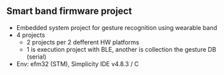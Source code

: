 ## Smart band firmware project
- Embedded system project for gesture recognition using wearable band 
- 4 projects 
  - 2 projects per 2 defferent HW platforms
  - 1 is execution project with BLE, another is collection the gesture DB (serial)
- Env: efm32 (STM), Simplicity IDE v4.8.3 / C
